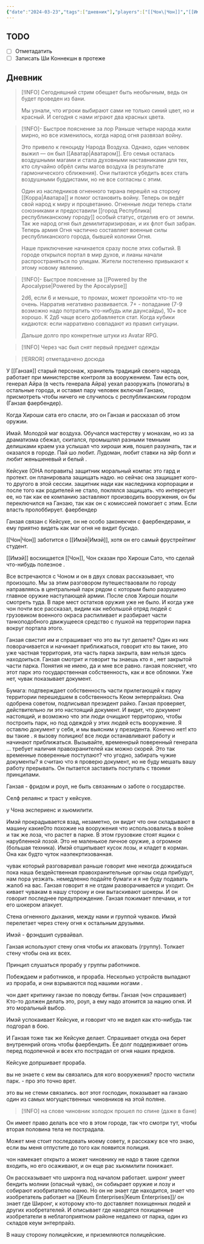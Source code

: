 ```yaml
---
{"date":"2024-03-23","tags":["дневник"],"players":["[[Чон\|Чон]]","[[Имэй\|Имэй]]","[[Кейсуке]]","[[Ганзая\|Ганзая]]"],"campaign":"Oneshots/Avatar","previous-session":"[[21 марта 2024]]","dg-publish":true,"permalink":"/23-marta-2024/","dgPassFrontmatter":true}
---
```



## TODO
- [ ] Отметадатить
- [ ] Записать Ши Коннекшн в протеже

## Дневник
> [!INFO] Сегодняшний стрим обещает быть необычным, ведь он будет проведен из бани.
> 
> Мы узнали, что игроки выбирают сами не только синий цвет, но и красный. И сегодня с нами играют два красных цвета.

> [!INFO]- Быстрое пояснение за лор
> Раньше четыре народа жили мирно, но все изменилось, когда народ огня развязал войну. 
> 
> Это привело к геноциду Народа Воздуха. Однако, один человек выжил — он был [[Аватар\|Аватаром]]. Его семья осталась воздушными магами и стала духовными наставниками для тех, кто случайно обрёл силы магов воздуха (в результате гармонического сближения). Они пытаются убедить всех стать воздушными буддистами, но не все согласны с этим.
> 
> Один из наследников огненного тирана перешёл на сторону [[Корра\|Аватара]] и помог остановить войну. Теперь он ведёт свой народ к миру и процветанию. Огненные люди теперь стали союзниками и предоставили [[город Республика\|республиканскому городу]] особый статус, отделив его от земли. Так же народ огня был демилитаризирован, и их флот был забран. Теперь армия Огня частично составляет военные силы республиканского города, бывшей колонии Огня.
>
>Наше приключение начинается сразу после этих событий. В городе открылся портал в мир духов, и лианы начали распространяться по улицам. Жители постепенно привыкают к этому новому явлению.

> [!INFO]- Быстрое пояснение за [[Powered by the Apocalypse\|Powered by the Apocalypse]]
> 
> 2d6, если 6 и меньше, то промах, может произойти что-то не очень. Нарратив негативно развивается. 7+ - попадание (7-9 возможно надо потратить что-нибудь или даунсайды), 10+ все хорошо. К 2д6 чаще всего добавляется стат. Когда кубики кидаются: если нарративно совпадают из правил ситуации. 
> 
> Дальше долго про конкретные штуки из Avatar RPG.

> [!INFO] Через час был снят первый предмет одежды

> [!ERROR] отметадачено досюда

У [[Ганзая]] старый персонаж, хранитель традиций своего народа, работает при министерстве контроля за вооружением. Там есть оон, генерал Айра (в честь генерала Айра) уехал разоружать (помогать) в остальные города, и оставил пару человек включая Ганзаю, присмотреть чтобы ничего не случилось с республиканским городом (Ганзая фаербендер).

Когда Хироши сата его спасли, это он Ганзая и рассказал об этом оружии. 

Имай. Молодой маг воздуха. Обучался мастерству у монахам, но из за драматизма сбежал, скитался, промышлял разными темными делишками краем уха услышал что хироши жив, пошел разузнать, так и оказался в городе. Пай шо любит. Лудоман, любит ставки на эйр болл и любит женьшеневый и белый . 

Кейсуке (ОНА поправить) защитник моральный компас это гард и протект. он планировала защищать надю. но сейчас она защищает кого-то другого в этой сессии. защитник нади как наследника корпорации и после того как родителей не стало, поклялся защищать. что интересует ее, но так как ее компанию заставляют производить вооружения, он бы переключился на Ганзаю, так как он с комиссией помогает с этим. Если власть пролоббирует. фаербендер

Ганзая связан с Кейсуке, он не особо законекчен с фаербендерами, и ему приятно видеть как маг огня не видит бусидо. 

[[Чон\|Чон]] заботится о [[Имэй\|Имэй]], хотя он его самый фрустрейтинг студент.

[[Имэй]] восхищается [[Чон]], Чон сказан про Хироши Сато, что сделай что-нибудь полезное .

Все встречаются с Чоном и он в двух словах рассказывает, что произошло. Мы за этим разговором путешестваовали по городу направляясь в центральный парк рядом с которым было разрушено главное оружие наступающей армии. После слов Хироши пошли смотреть туда. В паре мест остатков оружия уже не было. И когда уже чон почти все рассказал, видим как небольшой отряд людей с грузовиком военного окраса распиливает и разбирает части танкоподобного движущееся средство с пушкой на территории парка вокруг портала этого. 

Ганзая свистит им и спрашивает что это вы тут делаете? Один из них поворачивается и начинает приближаться, говорит кто вы такие, это уже частная территория, эта часть парка закрыта, вам нельзя здесь находоиться. Ганзая смотрит и говорит ты знаешь кто я , нет закрытой части парка. Понятия не имею, да и мне все равно. ганзая поясняет, что этот парк это государственная собственность, как и все обломки. Уже нет, чувак показывает документ.

Бумага: подтверждает собственность части прилегающей к парку территории перешедшем в собственность Кеом энтерпрайзиз. Она одобрена советом, подписывал президент райко. Ганзая проверяет, действительно ли это настоящий документ. И видит, что документ настоящий, и возможно что эти люди очищают территорию, чтобы построить парк, но под одеждой у этих людей есть вооружение. Я оставлю документ у себя, и мы выясним у президента. Конечно нет! кто вы такие . я вызову полицию! все люди останавливают работу и начинают приближаться. Вызывайте, временнрый поверенный генерала ... требует наличия правохранителей как можно скорей. Это так временные поверенные поступают? что угодно, забирать чужие документы? я считаю что я проверю документ, но не буду мешать вашу работу прерывать. Он пытается заставить поступать с твоими принципами. 

Ганзая - фридом и роул, не быть связанным о заботе о государстве.

Селф релаянс и траст у кейсуке.

у Чона экспериенс и хьюмилити.

Имэй прокрадывается взад, незаметно, он видит что они складывают в машину какие0то похожие на вооружения что использовались в войне и так же лоза, что растет в парке. В этом грузовкие стоят ящики с нарубленной лозой. Это не маленькое личное оружие, а огромное (большая техника). Имэй отщипывает кусок лозы, и кладет в корман. Она как будто чуток наэлекртизованная. 

чувак который разговаривал раньше говорит мне некогда дожидаться пока наша бездейственная правохранительные оргнаы сюда прибудут, нам пора уезжать. немедленно подайте бумаги и я не буду подавать жалоб на вас. Ганзая говорит я не отдам разворачивается и уходит. Он кивает чувакам в нашу сторону и они вытаскивают шокеры. И он говорит последнее предупреждение. Ганзая пожимает плечами, и тот его шокером атакует. 

Стена огненного дыхания, между нами и группой чуваков. Имэй перелетает через стену огня к остальным друзьями.

Имэй - фрэндшип сурвайвал. 

Ганзая используют стену огня чтобы их атаковать (группу). Толкает стену чтобы она их всех.  

Принцип слушаться прорабу у группы работников. 

Побеждаем и работников, и прораба. Несколько устройств выпадают из прораба, и они взрываются под нашими ногами .

чон дает критинку ганзае по поводу битвы.
Ганзая (чон спрашивает)
Кто-то должен делать это, роул, а ему надо атонится за нацию огня. И это моральный выбор. 

Имэй успокаивает Кейсуке, и говорит что не видел как кто-нибудь так подгорал в бою.

И Ганзая тоже так же Кейсуке делает. Спрашивает откуда она берет внутреннрий огонь чтобы фаербендить. Ее долг поддерживает огонь перед подопечной и всех кто пострадал от огня наших предков. 

Кейсуке допршивает прораба.

вы не знаете с кем вы связались
для кого вооружения? просто чистили парк. - про это точно врет. 

это вы не стеми связались. вот этот господин, показывает на ганзаю один из самых могущественных чиновников на этой поляне.

>[!INFO] на слове чиновник холодок прошел по спине (даже в бане)

Он имеет право делать все что в этом городе, так что смотри тут, чтобы вторая половина тела не пострадала. 

Может мне стоит последовать моему совету, я расскажу все что знаю, если вы меня отпустите до того как появится полиция. 

чон намекает открыто а может чиновнику не надо в такие сделки входить, но его осаживают, и он еще рас хьюмилити понижает.

Он рассказывает что широнга под началом работает. широнг умеет бендить молнии (опасный чувак), он собиьрает оружие и лозу и собирают изобритателю юаню. Но он не знает где находится, знает что изобретатель работает на [[Keum Enterprises\|Keum Enterprises]]/ он знает где Широнг, к которому кто-то доставляет похищенных людей и других изобретателей. И описывает где находятся похищенные изобретатели в неблагоприятном районе недалеко от парка, один из складов кеум энтерпрайз.

В нашу сторону полицейские, и приземляются полицейские.


